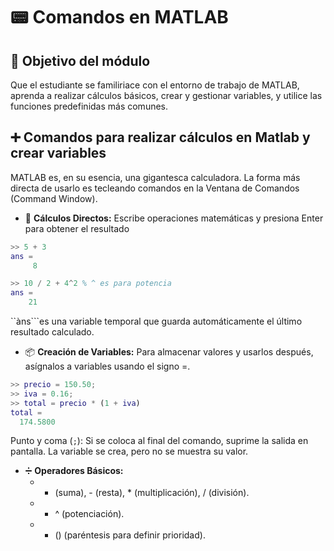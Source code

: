 # 📟 Comandos en MATLAB

## 🎯 Objetivo del módulo
Que el estudiante se familiriace con el entorno de trabajo de MATLAB, aprenda a realizar cálculos básicos, crear y gestionar variables, y utilice las funciones predefinidas más comunes.

## ➕ Comandos para realizar cálculos en Matlab y crear variables
MATLAB es, en su esencia, una gigantesca calculadora. La forma más directa de usarlo es tecleando comandos en la Ventana de Comandos (Command Window).

* 🧮 **Cálculos Directos:** Escribe operaciones matemáticas y presiona Enter para obtener el resultado
```matlab
>> 5 + 3
ans =
     8

>> 10 / 2 + 4^2 % ^ es para potencia
ans =
    21
```

``àns```es una variable temporal que guarda automáticamente el último resultado calculado.

* 📦 **Creación de Variables:** Para almacenar valores y usarlos después, asígnalos a variables usando el signo =.
```matlab
>> precio = 150.50;
>> iva = 0.16;
>> total = precio * (1 + iva)
total =
  174.5800
```

Punto y coma (```;```): Si se coloca al final del comando, suprime la salida en pantalla. La variable se crea, pero no se muestra su valor.
* ➗ **Operadores Básicos:**
  - + (suma), - (resta), * (multiplicación), / (división).
  - + ^ (potenciación).
  - + () (paréntesis para definir prioridad).
